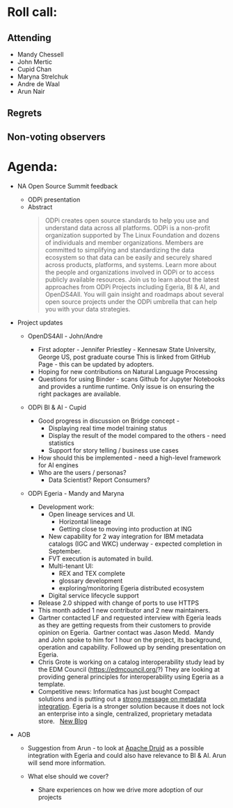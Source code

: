 # Roll call:

## Attending

* Mandy Chessell
* John Mertic
* Cupid Chan
* Maryna Strelchuk
* Andre de Waal
* Arun Nair

## Regrets


## Non-voting observers


# Agenda:

* NA Open Source Summit feedback
    * ODPi presentation
    * Abstract
       > ODPi creates open source standards to help you use and understand data across all platforms. 
      ODPi is a non-profit organization supported by The Linux Foundation and dozens of individuals and member organizations. Members are committed to simplifying and standardizing the data ecosystem so that data can be easily and securely shared across products, platforms, and systems. Learn more about the people and organizations involved in ODPi or to access publicly available resources.
      Join us to learn about the latest approaches from ODPi Projects including Egeria, BI & AI, and OpenDS4All. You will gain insight and roadmaps about several open source projects under the ODPi umbrella that can help you with your data strategies.

    
* Project updates
  
  * OpenDS4All - John/Andre
     * First adopter - Jennifer Priestley - Kennesaw State University, George US, post graduate course
       This is linked from GitHub Page - this can be updated by adopters.
     * Hoping for new contributions on Natural Language Processing
     * Questions for using Binder - scans Github for Jupyter Notebooks and provides a runtime runtime.
       Only issue is on ensuring the right packages are available.  
     
  * ODPi BI & AI - Cupid
     * Good progress in discussion on Bridge concept - 
         * Displaying real time model training status
         * Display the result of the model compared to the others - need statistics
         * Support for story telling / business use cases
     * How should this be implemented - need a high-level framework for AI engines
     * Who are the users / personas?
         * Data Scientist?  Report Consumers?
  
  * ODPi Egeria - Mandy and Maryna
     * Development work:
       * Open lineage services and UI.
          * Horizontal lineage
          * Getting close to moving into production at ING
       * New capability for 2 way integration for IBM metadata catalogs (IGC and WKC) underway - expected completion in September.
       * FVT execution is automated in build.
       * Multi-tenant UI:
           * REX and TEX complete
           * glossary development
           * exploring/monitoring Egeria distributed ecosystem
       * Digital service lifecycle support
     * Release 2.0 shipped with change of ports to use HTTPS
     * This month added 1 new contributor and 2 new maintainers.
     * Gartner contacted LF and requested interview with Egeria leads as they are getting requests from their
     customers to provide opinion on Egeria.  Gartner contact was Jason Medd. 
     Mandy and John spoke to him for 1 hour on the project, its background, operation and capability. 
     Followed up by sending presentation on Egeria.
     * Chris Grote is working on a catalog interoperability study lead by the EDM Council (https://edmcouncil.org/?)
     They are looking at providing general principles for interoperability using Egeria as a template.
     * Competitive news: Informatica has just bought Compact solutions and is putting out a 
     [strong message on metadata integration](https://blogs.informatica.com/2020/07/02/leave-no-metadata-behind-with-ai-powered-data-catalog-advanced-scanners/). 
     Egeria is a stronger solution because it does not lock an enterprise into a single, centralized, proprietary metadata store.  
     [New Blog](https://www.odpi.org/uncategorized/2020/07/08/go-distributed-and-open)

* AOB 
  * Suggestion from Arun - to look at [Apache Druid](http://druid.apache.org/) as a possible integration with Egeria
  and could also have relevance to BI & AI.  Arun will send more information.
  
  * What else should we cover?
     * Share experiences on how we drive more adoption of our projects
       
     



